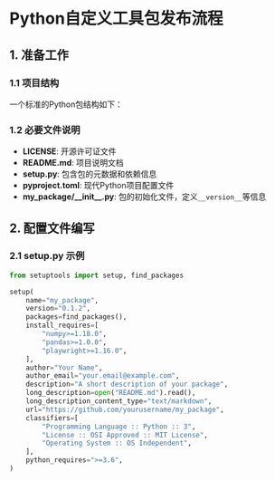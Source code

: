 # Python自定义工具包发布流程

## 1. 准备工作

### 1.1 项目结构
一个标准的Python包结构如下：

### 1.2 必要文件说明

- **LICENSE**: 开源许可证文件
- **README.md**: 项目说明文档
- **setup.py**: 包含包的元数据和依赖信息
- **pyproject.toml**: 现代Python项目配置文件
- **my_package/\_\_init\_\_.py**: 包的初始化文件，定义`__version__`等信息

## 2. 配置文件编写

### 2.1 setup.py 示例
```python
from setuptools import setup, find_packages

setup(
    name="my_package",
    version="0.1.2",
    packages=find_packages(),
    install_requires=[
        "numpy>=1.18.0",
        "pandas>=1.0.0",
        "playwright>=1.16.0",
    ],
    author="Your Name",
    author_email="your.email@example.com",
    description="A short description of your package",
    long_description=open("README.md").read(),
    long_description_content_type="text/markdown",
    url="https://github.com/yourusername/my_package",
    classifiers=[
        "Programming Language :: Python :: 3",
        "License :: OSI Approved :: MIT License",
        "Operating System :: OS Independent",
    ],
    python_requires=">=3.6",
)